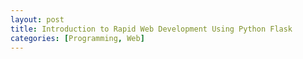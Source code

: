```yaml
---
layout: post
title: Introduction to Rapid Web Development Using Python Flask
categories: [Programming, Web]
---
```

